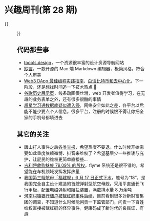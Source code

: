 # 兴趣周刊(第 28 期)


<!--more-->
{{<figure src="https://jiangbao-1258001083.cos.ap-shanghai.myqcloud.com/fujian003.jpeg" title="福建舰下水">}}

## 代码那些事
* [toools.design](https://www.toools.design/)，一个资源很丰富的设计资源导航网站
* [妙言](https://miaoyan.vercel.app/)，一款开源的 Mac 端 Markdown 编辑器，极简风格，符合个人审美
* [Web3 DApp 最佳编程实践指南](https://guoyu.mirror.xyz/RD-xkpoxasAU7x5MIJmiCX4gll3Cs0pAd5iM258S1Ek)、[白话比特币和去中心化](https://catcoding.me/p/bitcoin/)，下一阶段，还是想找时间追一下技术热点 🤔
* [谷歌历史展示页](https://www.google.com/search/howsearchworks/our-history/
)，线条动画很丝滑，web 开发者值得学习，在无趣的业务表单之外，还有很多很酷的事情
* [超星学习通数据库疑似遭入侵](https://www.v2ex.com/t/861016#reply78)，网络安全如此之差，各平台以后能不能少要点个人信息，很多平台，注册的时候恨不得让你把全家的手机号都填进去

## 其它的关注
* 唐山打人事件之后[各类举报](https://www.zhihu.com/question/537331783)，希望热度不要退。什么时候开始需要如此重度依赖微博、抖音来维权了？希望基层少一些推诿与庇护，让屁民的维权更简单直接些...
* [吉利将收购魅族 79.09% 的股权](https://finance.sina.com.cn/tech/2022-06-14/doc-imizmscu6713515.shtml)，flyme 系统还是很不错的，希望能在车机领域发挥发挥热量
* [我国第三艘航母「福建舰」6 月 17 日正式下水](https://news.sina.com.cn/c/2022-06-17/doc-imizirau8991652.shtml)，舷号为“18”，是我国完全自主设计建造的首艘弹射型航空母舰，采用平直通长飞行甲板，配置电磁弹射和阻拦装置，满载排水量 8 万余吨
* [河南村镇银行储户被赋红码事件后续](https://www.zhihu.com/question/538432589)，目前看到很多对新财富集团的调查，不知道什么时候能问责一下监管部门，问责一下百姓维权直接被赋红码的怪异事件，健康码成了新时代的良民证，有趣

